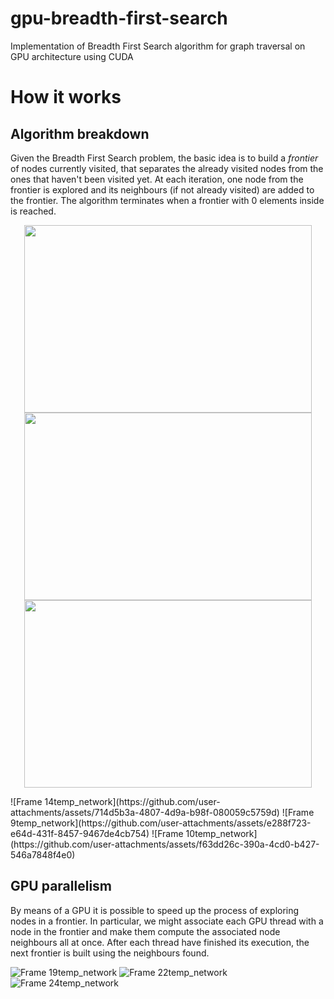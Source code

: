 # gpu-breadth-first-search
Implementation of Breadth First Search algorithm for graph traversal on GPU architecture using CUDA


# How it works

## Algorithm breakdown
Given the Breadth First Search problem, the basic idea is to build a *frontier* of nodes currently visited, that separates the already visited nodes from the ones that haven't been visited yet. At each iteration, one node from the frontier is explored and its neighbours (if not already visited) are added to the frontier. The algorithm terminates when a frontier with 0 elements inside is reached.

<p align="center">
  <img width="460" height="300" src="https://github.com/user-attachments/assets/714d5b3a-4807-4d9a-b98f-080059c5759d">
  <img width="460" height="300" src="https://github.com/user-attachments/assets/e288f723-e64d-431f-8457-9467de4cb754">
  <img width="460" height="300" src="https://github.com/user-attachments/assets/f63dd26c-390a-4cd0-b427-546a7848f4e0">
</p>
![Frame 14temp_network](https://github.com/user-attachments/assets/714d5b3a-4807-4d9a-b98f-080059c5759d)
![Frame 9temp_network](https://github.com/user-attachments/assets/e288f723-e64d-431f-8457-9467de4cb754)
![Frame 10temp_network](https://github.com/user-attachments/assets/f63dd26c-390a-4cd0-b427-546a7848f4e0)




## GPU parallelism
By means of a GPU it is possible to speed up the process of exploring nodes in a frontier. In particular, we might associate each GPU thread with a node in the frontier and make them compute the associated node neighbours all at once. After each thread have finished its execution, the next frontier is built using the neighbours found.

![Frame 19temp_network](https://github.com/user-attachments/assets/e93f35c7-5a70-4729-8fb4-e64e211562ef)
![Frame 22temp_network](https://github.com/user-attachments/assets/f5beb511-bb6d-4701-8383-3f6571fe6801)
![Frame 24temp_network](https://github.com/user-attachments/assets/89a93734-f0b0-4aef-b5e2-6679eb161006)


